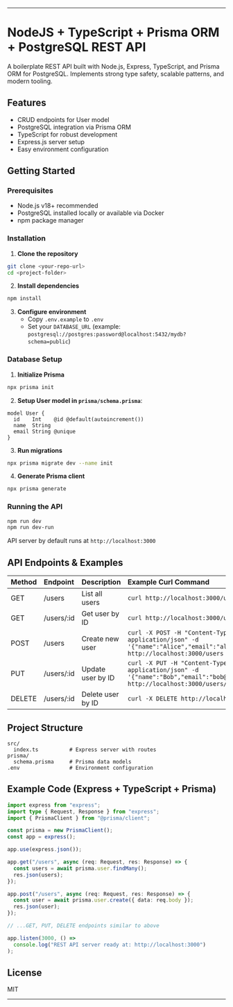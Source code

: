 ***

# NodeJS + TypeScript + Prisma ORM + PostgreSQL REST API

A boilerplate REST API built with Node.js, Express, TypeScript, and Prisma ORM for PostgreSQL. Implements strong type safety, scalable patterns, and modern tooling.

## Features

- CRUD endpoints for User model
- PostgreSQL integration via Prisma ORM
- TypeScript for robust development
- Express.js server setup
- Easy environment configuration


## Getting Started

### Prerequisites

- Node.js v18+ recommended
- PostgreSQL installed locally or available via Docker
- npm package manager


### Installation

1. **Clone the repository**

```bash
git clone <your-repo-url>
cd <project-folder>
```

2. **Install dependencies**

```bash
npm install
```

3. **Configure environment**
    - Copy `.env.example` to `.env`
    - Set your `DATABASE_URL` (example: `postgresql://postgres:password@localhost:5432/mydb?schema=public`)

### Database Setup

1. **Initialize Prisma**

```bash
npx prisma init
```

2. **Setup User model in `prisma/schema.prisma`**:

```prisma
model User {
  id    Int    @id @default(autoincrement())
  name  String
  email String @unique
}
```

3. **Run migrations**

```bash
npx prisma migrate dev --name init
```

4. **Generate Prisma client**

```bash
npx prisma generate
```


### Running the API

```bash
npm run dev
npm run dev-run
```

API server by default runs at `http://localhost:3000`

## API Endpoints \& Examples

| Method | Endpoint | Description | Example Curl Command |
| :-- | :-- | :-- | :-- |
| GET | /users | List all users | `curl http://localhost:3000/users` |
| GET | /users/:id | Get user by ID | `curl http://localhost:3000/users/1` |
| POST | /users | Create new user | `curl -X POST -H "Content-Type: application/json" -d '{"name":"Alice","email":"alice@example.com"}' http://localhost:3000/users` |
| PUT | /users/:id | Update user by ID | `curl -X PUT -H "Content-Type: application/json" -d '{"name":"Bob","email":"bob@example.com"}' http://localhost:3000/users/1` |
| DELETE | /users/:id | Delete user by ID | `curl -X DELETE http://localhost:3000/users/1` |

## Project Structure

```
src/
  index.ts          # Express server with routes
prisma/
  schema.prisma     # Prisma data models
.env                # Environment configuration
```


## Example Code (Express + TypeScript + Prisma)

```typescript
import express from "express";
import type { Request, Response } from "express";
import { PrismaClient } from "@prisma/client";

const prisma = new PrismaClient();
const app = express();

app.use(express.json());

app.get("/users", async (req: Request, res: Response) => {
  const users = await prisma.user.findMany();
  res.json(users);
});

app.post("/users", async (req: Request, res: Response) => {
  const user = await prisma.user.create({ data: req.body });
  res.json(user);
});

// ...GET, PUT, DELETE endpoints similar to above

app.listen(3000, () =>
  console.log("REST API server ready at: http://localhost:3000")
);
```


## License

MIT

***